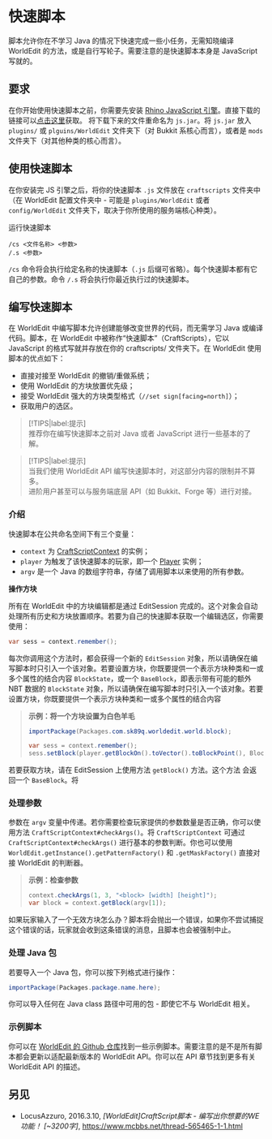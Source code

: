 # 快速脚本

脚本允许你在不学习 Java 的情况下快速完成一些小任务，无需知晓编译 WorldEdit 的方法，或是自行写轮子。需要注意的是快速脚本本身是 JavaScript 写就的。

## 要求

在你开始使用快速脚本之前，你需要先安装 [Rhino JavaScript 引擎](https://github.com/mozilla/rhino/releases)。直接下载的链接可以[点击这里](https://github.com/mozilla/rhino/releases/download/Rhino1_7_13_Release/rhino-runtime-1.7.13.jar)获取。
将下载下来的文件重命名为 `js.jar`。将 `js.jar` 放入 `plugins/` 或 `plguins/WorldEdit` 文件夹下（对 Bukkit 系核心而言），或者是 `mods` 文件夹下（对其他种类的核心而言）。

## 使用快速脚本

在你安装完 JS 引擎之后，将你的快速脚本 `.js` 文件放在 `craftscripts` 文件夹中（在 WorldEdit 配置文件夹中 - 可能是 `plugins/WorldEdit` 或者 `config/WorldEdit` 文件夹下，取决于你所使用的服务端核心种类）。

运行快速脚本

```
/cs <文件名称> <参数>
/.s <参数>
```

`/cs` 命令将会执行给定名称的快速脚本（`.js` 后缀可省略）。每个快速脚本都有它自己的参数。命令 `/.s` 将会执行你最近执行过的快速脚本。

## 编写快速脚本

在 WorldEdit 中编写脚本允许创建能够改变世界的代码，而无需学习 Java 或编译代码。脚本，在 WorldEdit 中被称作“快速脚本”（CraftScripts），它以 JavaScript 的格式写就并存放在你的 craftscripts/ 文件夹下。在 WorldEdit 使用脚本的优点如下：

* 直接对接至 WorldEdit 的撤销/重做系统；
* 使用 WorldEdit 的方块放置优先级；
* 接受 WorldEdit 强大的方块类型格式（`//set sign[facing=north]`）；
* 获取用户的选区。

> [!TIPS|label:提示]    
> 推荐你在编写快速脚本之前对 Java 或者 JavaScript 进行一些基本的了解。

> [!TIPS|label:提示]    
> 当我们使用 WorldEdit API 编写快速脚本时，对这部分内容的限制并不算多。    
> 进阶用户甚至可以与服务端底层 API（如 Bukkit、Forge 等）进行对接。

### 介绍

快速脚本在公共命名空间下有三个变量：


* `context` 为 [CraftScriptContext](https://github.com/EngineHub/WorldEdit/blob/master/worldedit-core/src/main/java/com/sk89q/worldedit/scripting/CraftScriptContext.java) 的实例；
* `player` 为触发了该快速脚本的玩家，即一个 [Player](https://github.com/EngineHub/WorldEdit/blob/master/worldedit-core/src/main/java/com/sk89q/worldedit/entity/Player.java) 实例；
* `argv` 是一个 Java 的数组字符串，存储了调用脚本以来使用的所有参数。


**操作方块**

所有在 WorldEdit 中的方块编辑都是通过 EditSession 完成的。这个对象会自动处理所有历史和方块放置顺序。若要为自己的快速脚本获取一个编辑选区，你需要使用：
```Java
var sess = context.remember();
```
每次你调用这个方法时，都会获得一个新的 `EditSession` 对象，所以请确保在编写脚本时只引入一个该对象。若要设置方块，你既要提供一个表示方块种类和一或多个属性的结合内容 `BlockState`，或一个 `BaseBlock`，即表示带有可能的额外 NBT 数据的 `BlockState` 对象，所以请确保在编写脚本时只引入一个该对象。若要设置方块，你既要提供一个表示方块种类和一或多个属性的结合内容
> **示例：将一个方块设置为白色羊毛**
> ```Java
> importPackage(Packages.com.sk89q.worldedit.world.block);
> 
> var sess = context.remember();
> sess.setBlock(player.getBlockOn().toVector().toBlockPoint(), BlockTypes.WHITE_WOOL.getDefaultState());
> ```

若要获取方块，请在 EditSession 上使用方法 `getBlock()` 方法。这个方法 会返回一个 `BaseBlock`。将

### 处理参数

参数在 `argv` 变量中传递。若你需要检查玩家提供的参数数量是否正确，你可以使用方法 `CraftScriptContext#checkArgs()`。将
`CraftScriptContext` 可通过 `CraftScriptContext#checkArgs()` 进行基本的参数判断。你也可以使用 `WorldEdit.getInstance().getPatternFactory()` 和 `.getMaskFactory()` 直接对接 WorldEdit 的判断器。

> **示例：检查参数**
> ```Java
> context.checkArgs(1, 3, "<block> [width] [height]");
> var block = context.getBlock(argv[1]);
> ```

如果玩家输入了一个无效方块怎么办？脚本将会抛出一个错误，如果你不尝试捕捉这个错误的话，玩家就会收到这条错误的消息，且脚本也会被强制中止。

### 处理 Java 包

若要导入一个 Java 包，你可以按下列格式进行操作：
```Java
importPackage(Packages.package.name.here);
```

你可以导入任何在 Java class 路径中可用的包 - 即使它不与 WorldEdit 相关。

### 示例脚本

你可以在 [WorldEdit 的 Github 仓库](https://github.com/EngineHub/WorldEdit/tree/master/contrib/craftscripts)找到一些示例脚本。需要注意的是不是所有脚本都会更新以适配最新版本的 WorldEdit API。你可以在 API 章节找到更多有关 WorldEdit API 的描述。

## 另见

* LocusAzzuro, 2016.3.10, *[WorldEdit]CraftScript脚本 - 编写出你想要的WE功能！ [~3200字]*, https://www.mcbbs.net/thread-565465-1-1.html
